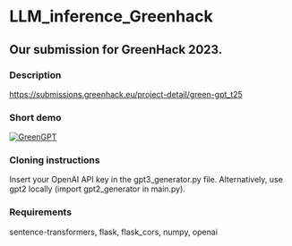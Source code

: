 # LLM_inference_Greenhack
## Our submission for GreenHack 2023.

### Description
https://submissions.greenhack.eu/project-detail/green-gpt_t25

### Short demo

[![GreenGPT](https://img.youtube.com/vi/mC6s2D3xzDs/0.jpg)](https://youtu.be/mC6s2D3xzDs?t=41)

### Cloning instructions

Insert your OpenAI API key in the gpt3_generator.py file. Alternatively, use gpt2 locally (import gpt2_generator in main.py).

### Requirements

sentence-transformers, flask, flask_cors, numpy, openai

